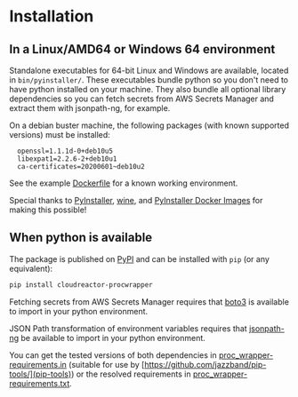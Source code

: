 # Installation

## In a Linux/AMD64 or Windows 64 environment

Standalone executables for 64-bit Linux and Windows are available,
located in `bin/pyinstaller/`. These executables bundle python
so you don't need to have python installed on your machine. They also bundle
all optional library dependencies so you can fetch secrets from AWS
Secrets Manager and extract them with jsonpath-ng, for example.

On a debian buster machine, the following packages (with known supported versions)
must be installed:

      openssl=1.1.1d-0+deb10u5
      libexpat1=2.2.6-2+deb10u1
      ca-certificates=20200601~deb10u2

See the example [Dockerfile](tests/integration/standalone_executable/docker_context_linux_amd64/Dockerfile) for a known working
environment.

Special thanks to [PyInstaller](https://www.pyinstaller.org/),
[wine](https://www.winehq.org/), and
[PyInstaller Docker Images](https://github.com/cdrx/docker-pyinstaller)
for making this possible!

## When python is available

The package is published on [PyPI](https://pypi.org/)
and can be installed with `pip` (or any equivalent):

```bash
pip install cloudreactor-procwrapper
```

Fetching secrets from AWS Secrets Manager requires that
[boto3](https://boto3.amazonaws.com/v1/documentation/api/latest/index.html) is available to import in your python environment.

JSON Path transformation of environment variables requires that [jsonpath-ng](https://github.com/h2non/jsonpath-ng)
be available to import in your python environment.

You can get the tested versions of both dependencies in
[proc_wrapper-requirements.in](https://github.com/CloudReactor/cloudreactor-procwrapper/blob/main/proc_wrapper-requirements.in)
(suitable for use by [https://github.com/jazzband/pip-tools/](pip-tools)) or the resolved requirements in
[proc_wrapper-requirements.txt](https://github.com/CloudReactor/cloudreactor-procwrapper/blob/main/proc_wrapper-requirements.txt).
